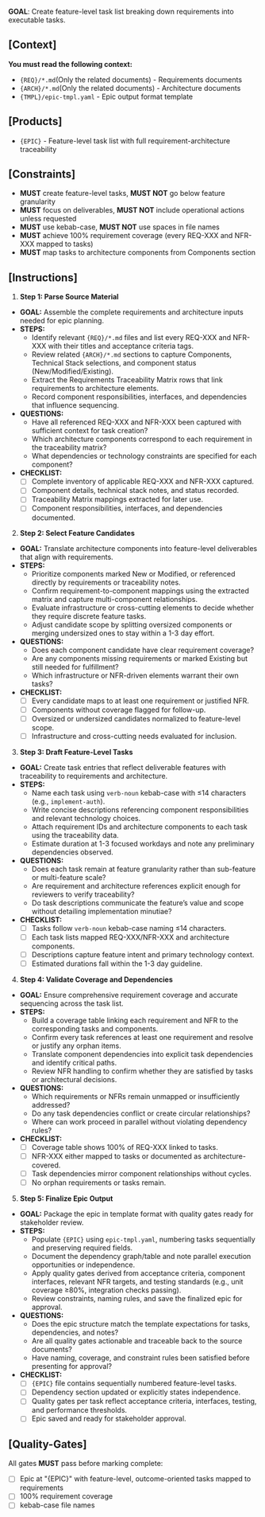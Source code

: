**GOAL**: Create feature-level task list breaking down requirements into executable tasks.

## [Context]
**You must read the following context:**
- `{REQ}/*.md`(Only the related documents) - Requirements documents
- `{ARCH}/*.md`(Only the related documents) - Architecture documents
- `{TMPL}/epic-tmpl.yaml` - Epic output format template

## [Products]
- `{EPIC}` - Feature-level task list with full requirement-architecture traceability

## [Constraints]
- **MUST** create feature-level tasks, **MUST NOT** go below feature granularity
- **MUST** focus on deliverables, **MUST NOT** include operational actions unless requested
- **MUST** use kebab-case, **MUST NOT** use spaces in file names
- **MUST** achieve 100% requirement coverage (every REQ-XXX and NFR-XXX mapped to tasks)
- **MUST** map tasks to architecture components from Components section

## [Instructions]
1. **Step 1: Parse Source Material**
- **GOAL:** Assemble the complete requirements and architecture inputs needed for epic planning.
- **STEPS:**
  - Identify relevant `{REQ}/*.md` files and list every REQ-XXX and NFR-XXX with their titles and acceptance criteria tags.
  - Review related `{ARCH}/*.md` sections to capture Components, Technical Stack selections, and component status (New/Modified/Existing).
  - Extract the Requirements Traceability Matrix rows that link requirements to architecture elements.
  - Record component responsibilities, interfaces, and dependencies that influence sequencing.
- **QUESTIONS:**
  - Have all referenced REQ-XXX and NFR-XXX been captured with sufficient context for task creation?
  - Which architecture components correspond to each requirement in the traceability matrix?
  - What dependencies or technology constraints are specified for each component?
- **CHECKLIST:**
  - [ ] Complete inventory of applicable REQ-XXX and NFR-XXX captured.
  - [ ] Component details, technical stack notes, and status recorded.
  - [ ] Traceability Matrix mappings extracted for later use.
  - [ ] Component responsibilities, interfaces, and dependencies documented.

2. **Step 2: Select Feature Candidates**
- **GOAL:** Translate architecture components into feature-level deliverables that align with requirements.
- **STEPS:**
  - Prioritize components marked New or Modified, or referenced directly by requirements or traceability notes.
  - Confirm requirement-to-component mappings using the extracted matrix and capture multi-component relationships.
  - Evaluate infrastructure or cross-cutting elements to decide whether they require discrete feature tasks.
  - Adjust candidate scope by splitting oversized components or merging undersized ones to stay within a 1-3 day effort.
- **QUESTIONS:**
  - Does each component candidate have clear requirement coverage?
  - Are any components missing requirements or marked Existing but still needed for fulfillment?
  - Which infrastructure or NFR-driven elements warrant their own tasks?
- **CHECKLIST:**
  - [ ] Every candidate maps to at least one requirement or justified NFR.
  - [ ] Components without coverage flagged for follow-up.
  - [ ] Oversized or undersized candidates normalized to feature-level scope.
  - [ ] Infrastructure and cross-cutting needs evaluated for inclusion.

3. **Step 3: Draft Feature-Level Tasks**
- **GOAL:** Create task entries that reflect deliverable features with traceability to requirements and architecture.
- **STEPS:**
  - Name each task using `verb-noun` kebab-case with ≤14 characters (e.g., `implement-auth`).
  - Write concise descriptions referencing component responsibilities and relevant technology choices.
  - Attach requirement IDs and architecture components to each task using the traceability data.
  - Estimate duration at 1-3 focused workdays and note any preliminary dependencies observed.
- **QUESTIONS:**
  - Does each task remain at feature granularity rather than sub-feature or multi-feature scale?
  - Are requirement and architecture references explicit enough for reviewers to verify traceability?
  - Do task descriptions communicate the feature’s value and scope without detailing implementation minutiae?
- **CHECKLIST:**
  - [ ] Tasks follow `verb-noun` kebab-case naming ≤14 characters.
  - [ ] Each task lists mapped REQ-XXX/NFR-XXX and architecture components.
  - [ ] Descriptions capture feature intent and primary technology context.
  - [ ] Estimated durations fall within the 1-3 day guideline.

4. **Step 4: Validate Coverage and Dependencies**
- **GOAL:** Ensure comprehensive requirement coverage and accurate sequencing across the task list.
- **STEPS:**
  - Build a coverage table linking each requirement and NFR to the corresponding tasks and components.
  - Confirm every task references at least one requirement and resolve or justify any orphan items.
  - Translate component dependencies into explicit task dependencies and identify critical paths.
  - Review NFR handling to confirm whether they are satisfied by tasks or architectural decisions.
- **QUESTIONS:**
  - Which requirements or NFRs remain unmapped or insufficiently addressed?
  - Do any task dependencies conflict or create circular relationships?
  - Where can work proceed in parallel without violating dependency rules?
- **CHECKLIST:**
  - [ ] Coverage table shows 100% of REQ-XXX linked to tasks.
  - [ ] NFR-XXX either mapped to tasks or documented as architecture-covered.
  - [ ] Task dependencies mirror component relationships without cycles.
  - [ ] No orphan requirements or tasks remain.

5. **Step 5: Finalize Epic Output**
- **GOAL:** Package the epic in template format with quality gates ready for stakeholder review.
- **STEPS:**
  - Populate `{EPIC}` using `epic-tmpl.yaml`, numbering tasks sequentially and preserving required fields.
  - Document the dependency graph/table and note parallel execution opportunities or independence.
  - Apply quality gates derived from acceptance criteria, component interfaces, relevant NFR targets, and testing standards (e.g., unit coverage ≥80%, integration checks passing).
  - Review constraints, naming rules, and save the finalized epic for approval.
- **QUESTIONS:**
  - Does the epic structure match the template expectations for tasks, dependencies, and notes?
  - Are all quality gates actionable and traceable back to the source documents?
  - Have naming, coverage, and constraint rules been satisfied before presenting for approval?
- **CHECKLIST:**
  - [ ] `{EPIC}` file contains sequentially numbered feature-level tasks.
  - [ ] Dependency section updated or explicitly states independence.
  - [ ] Quality gates per task reflect acceptance criteria, interfaces, testing, and performance thresholds.
  - [ ] Epic saved and ready for stakeholder approval.

## [Quality-Gates]
All gates **MUST** pass before marking complete:
- [ ] Epic at "{EPIC}" with feature-level, outcome-oriented tasks mapped to requirements
- [ ] 100% requirement coverage
- [ ] kebab-case file names